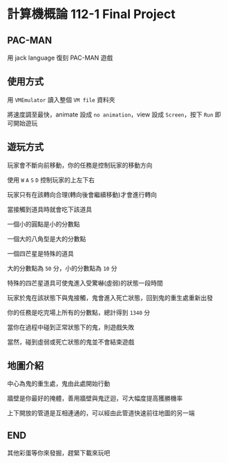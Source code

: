 # 計算機概論 112-1 Final Project

## PAC-MAN

用 jack language 復刻 PAC-MAN 遊戲

## 使用方式

用 `VMEmulator` 讀入整個 `VM file` 資料夾

將速度調至最快，animate 設成 `no animation`，view 設成 `Screen`，按下 `Run` 即可開始遊玩

## 遊玩方式

玩家會不斷向前移動，你的任務是控制玩家的移動方向

使用 `W` `A` `S` `D` 控制玩家的上左下右

玩家只有在該轉向合理(轉向後會繼續移動)才會進行轉向

當接觸到道具時就會吃下該道具

一個小的圓點是小的分數點

一個大的八角型是大的分數點

一個四芒星是特殊的道具

大的分數點為 `50` 分，小的分數點為 `10` 分

特殊的四芒星道具可使鬼進入受驚嚇(虛弱)的狀態一段時間

玩家於鬼在該狀態下與鬼接觸，鬼會進入死亡狀態，回到鬼的重生處重新出發

你的任務是吃完場上所有的分數點，總計得到 `1340` 分

當你在過程中碰到正常狀態下的鬼，則遊戲失敗

當然，碰到虛弱或死亡狀態的鬼並不會結束遊戲

## 地圖介紹

中心為鬼的重生處，鬼由此處開始行動

牆壁是你最好的掩體，善用牆壁與鬼迂迴，可大幅度提高獲勝機率

上下開放的管道是互相連通的，可以經由此管道快速前往地圖的另一端

## END

其他彩蛋等你來發掘，趕緊下載來玩吧

